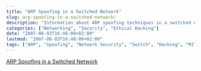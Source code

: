 ```yaml
---
title: "ARP Spoofing in a Switched Network"
slug: arp-spoofing-in-a-switched-network/
description: "Information about ARP spoofing techniques in a switched network environment and how to implement these techniques."
categories: ["Networking", "Security", "Ethical Hacking"]
date: "2007-08-03T16:48:00+02:00"
lastmod: "2007-08-03T16:48:00+02:00"
tags: ["ARP", "Spoofing", "Network Security", "Switch", "Hacking", "MITM"]
---
```


[ARP Spoofing in a Switched Network](../../static/pdf/arp_spoofing_in_switched_lans_fr.pdf)
